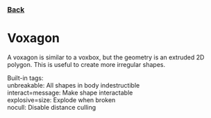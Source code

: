 ### [Back](README.md)
# Voxagon
A voxagon is similar to a voxbox, but the geometry is an extruded 2D polygon. This is useful to create more irregular shapes.

Built-in tags:  
unbreakable: All shapes in body indestructible  
interact=message: Make shape interactable  
explosive=size: Explode when broken  
nocull: Disable distance culling